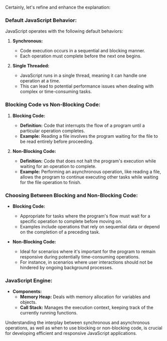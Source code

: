 Certainly, let's refine and enhance the explanation:

### Default JavaScript Behavior:
JavaScript operates with the following default behaviors:
1. **Synchronous:**
   - Code execution occurs in a sequential and blocking manner.
   - Each operation must complete before the next one begins.

2. **Single Threaded:**
   - JavaScript runs in a single thread, meaning it can handle one operation at a time.
   - This can lead to potential performance issues when dealing with complex or time-consuming tasks.

### Blocking Code vs Non-Blocking Code:
1. **Blocking Code:**
   - **Definition:** Code that interrupts the flow of a program until a particular operation completes.
   - **Example:** Reading a file involves the program waiting for the file to be read entirely before proceeding.

2. **Non-Blocking Code:**
   - **Definition:** Code that does not halt the program's execution while waiting for an operation to complete.
   - **Example:** Performing an asynchronous operation, like reading a file, allows the program to continue executing other tasks while waiting for the file operation to finish.

### Choosing Between Blocking and Non-Blocking Code:
- **Blocking Code:**
   - Appropriate for tasks where the program's flow must wait for a specific operation to complete before moving on.
   - Examples include operations that rely on sequential data or depend on the completion of a preceding task.

- **Non-Blocking Code:**
   - Ideal for scenarios where it's important for the program to remain responsive during potentially time-consuming operations.
   - For instance, in scenarios where user interactions should not be hindered by ongoing background processes.

### JavaScript Engine:
- **Components:**
   - **Memory Heap:** Deals with memory allocation for variables and objects.
   - **Call Stack:** Manages the execution context, keeping track of the currently running functions.

Understanding the interplay between synchronous and asynchronous operations, as well as when to use blocking or non-blocking code, is crucial for developing efficient and responsive JavaScript applications.